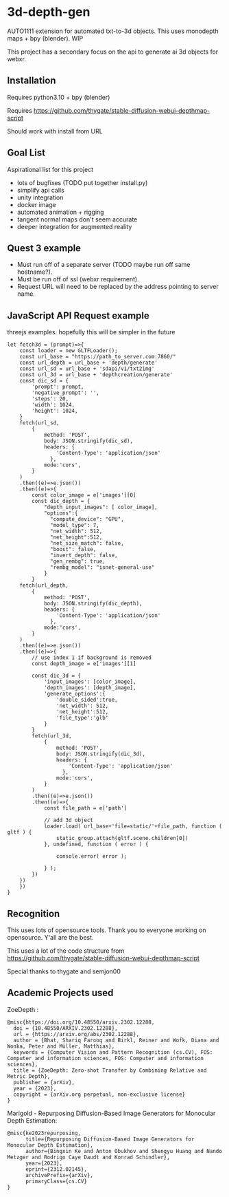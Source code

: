 # 3d-depth-gen
AUTO1111 extension for automated txt-to-3d objects. This uses monodepth maps + bpy (blender). WIP

This project has a secondary focus on the api to generate ai 3d objects for webxr.

## Installation
Requires python3.10 + bpy (blender)

Requires https://github.com/thygate/stable-diffusion-webui-depthmap-script

Should work with install from URL 

## Goal List
Aspirational list for this project
- lots of bugfixes (TODO put together install.py)
- simplify api calls
- unity integration
- docker image
- automated animation + rigging
- tangent normal maps don't seem accurate
- deeper integration for augmented reality

## Quest 3 example
- Must run off of a separate server (TODO maybe run off same hostname?).
- Must be run off of ssl (webxr requirement).
- Request URL will need to be replaced by the address pointing to server name.

## JavaScript API Request example
threejs examples. hopefully this will be simpler in the future
```
let fetch3d = (prompt)=>{
    const loader = new GLTFLoader();
    const url_base = "https://path_to_server.com:7860/"
    const url_depth = url_base + 'depth/generate'
    const url_sd = url_base + 'sdapi/v1/txt2img'
    const url_3d = url_base + 'depthcreation/generate'
    const dic_sd = {
        'prompt': prompt,
        'negative_prompt': '',
        'steps': 20,
        'width': 1024,
        'height': 1024, 
    }
    fetch(url_sd,
        {
            method: 'POST',
            body: JSON.stringify(dic_sd), 
            headers: {
                'Content-Type': 'application/json'
              },
            mode:'cors',  
        }
    )
    .then((e)=>e.json())
    .then((e)=>{
        const color_image = e['images'][0]
        const dic_depth = {
            "depth_input_images": [ color_image],
            "options":{
              "compute_device": "GPU",
              "model_type": 7,
              "net_width": 512,
              "net_height":512,
              "net_size_match": false,
              "boost": false,
              "invert_depth": false,
              "gen_rembg": true,
              "rembg_model": "isnet-general-use"
            }
        }
    fetch(url_depth,
        {
            method: 'POST',
            body: JSON.stringify(dic_depth), 
            headers: {
                'Content-Type': 'application/json'
              },
            mode:'cors',  
        }
    )
    .then((e)=>e.json())
    .then((e)=>{
        // use index 1 if background is removed
        const depth_image = e['images'][1]

        const dic_3d = {
            'input_images': [color_image],
            'depth_images': [depth_image],
            'generate_options':{
                'double_sided':true,
                'net_width': 512,
                'net_height':512,
                'file_type':'glb'
            }
        }
        fetch(url_3d,
            {
                method: 'POST',
                body: JSON.stringify(dic_3d), 
                headers: {
                    'Content-Type': 'application/json'
                  },
                mode:'cors',  
            }
        )
        .then((e)=>e.json())
        .then((e)=>{
            const file_path = e['path']

            // add 3d object
            loader.load( url_base+'file=static/'+file_path, function ( gltf ) {
                static_group.attach(gltf.scene.children[0])
            }, undefined, function ( error ) {
            
                console.error( error );
            
            } );
        })
    })
    })
}
```

## Recognition
This uses lots of opensource tools. Thank you to everyone working on opensource. Y'all are the best.

This uses a lot of the code structure from https://github.com/thygate/stable-diffusion-webui-depthmap-script

Special thanks to thygate and semjon00

## Academic Projects used

ZoeDepth :

```
@misc{https://doi.org/10.48550/arxiv.2302.12288,
  doi = {10.48550/ARXIV.2302.12288},
  url = {https://arxiv.org/abs/2302.12288},
  author = {Bhat, Shariq Farooq and Birkl, Reiner and Wofk, Diana and Wonka, Peter and Müller, Matthias},
  keywords = {Computer Vision and Pattern Recognition (cs.CV), FOS: Computer and information sciences, FOS: Computer and information sciences},
  title = {ZoeDepth: Zero-shot Transfer by Combining Relative and Metric Depth},
  publisher = {arXiv},
  year = {2023},
  copyright = {arXiv.org perpetual, non-exclusive license}
}
```

Marigold - Repurposing Diffusion-Based Image Generators for Monocular Depth Estimation:

```
@misc{ke2023repurposing,
      title={Repurposing Diffusion-Based Image Generators for Monocular Depth Estimation}, 
      author={Bingxin Ke and Anton Obukhov and Shengyu Huang and Nando Metzger and Rodrigo Caye Daudt and Konrad Schindler},
      year={2023},
      eprint={2312.02145},
      archivePrefix={arXiv},
      primaryClass={cs.CV}
}
```
